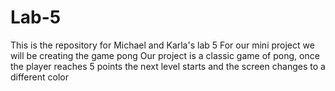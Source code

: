 # Lab-5
This is the repository for Michael and Karla's lab 5
For our mini project we will be creating the game pong
Our project is a classic game of pong, once the player reaches 5 points 
the next level starts and the screen changes to a different color
